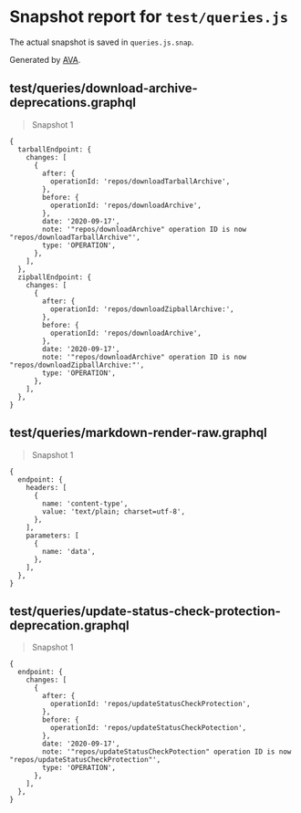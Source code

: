 # Snapshot report for `test/queries.js`

The actual snapshot is saved in `queries.js.snap`.

Generated by [AVA](https://avajs.dev).

## test/queries/download-archive-deprecations.graphql

> Snapshot 1

    {
      tarballEndpoint: {
        changes: [
          {
            after: {
              operationId: 'repos/downloadTarballArchive',
            },
            before: {
              operationId: 'repos/downloadArchive',
            },
            date: '2020-09-17',
            note: '"repos/downloadArchive" operation ID is now "repos/downloadTarballArchive"',
            type: 'OPERATION',
          },
        ],
      },
      zipballEndpoint: {
        changes: [
          {
            after: {
              operationId: 'repos/downloadZipballArchive:',
            },
            before: {
              operationId: 'repos/downloadArchive',
            },
            date: '2020-09-17',
            note: '"repos/downloadArchive" operation ID is now "repos/downloadZipballArchive:"',
            type: 'OPERATION',
          },
        ],
      },
    }

## test/queries/markdown-render-raw.graphql

> Snapshot 1

    {
      endpoint: {
        headers: [
          {
            name: 'content-type',
            value: 'text/plain; charset=utf-8',
          },
        ],
        parameters: [
          {
            name: 'data',
          },
        ],
      },
    }

## test/queries/update-status-check-protection-deprecation.graphql

> Snapshot 1

    {
      endpoint: {
        changes: [
          {
            after: {
              operationId: 'repos/updateStatusCheckProtection',
            },
            before: {
              operationId: 'repos/updateStatusCheckPotection',
            },
            date: '2020-09-17',
            note: '"repos/updateStatusCheckPotection" operation ID is now "repos/updateStatusCheckProtection"',
            type: 'OPERATION',
          },
        ],
      },
    }
